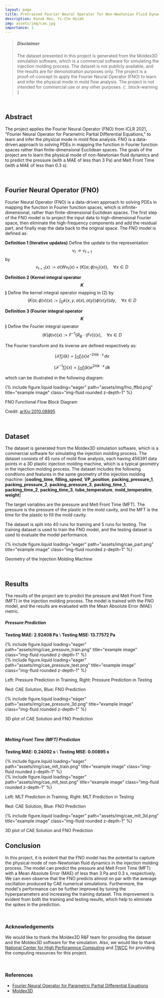 ```yaml
---
layout: page
title: Pretrained Fourier Neural Operator for Non-Newtonian Fluid Dynamics
description: Kozak Hou, Yi-Che Hsieh
img: assets/img/cae.jpg
importance: 1
---
```


> ##### Disclaimer
>
> The dataset presented in this project is generated from the Moldex3D simulation software, which is a commercial software for simulating the injection molding process. The dataset is not publicly available, and the results are for demonstration purposes only. The project is a proof-of-concept to apply the Fourier Neural Operator (FNO) to learn and infer the physical mode in mold flow analysis. The project is not intended for commercial use or any other purposes.
{: .block-warning }

<br>

## Abstract
The project applies the Fourier Neural Operator (FNO) from ICLR 2021, "Fourier Neural Operator for Parametric Partial Differential Equations," to learn and infer the physical mode in mold flow analysis. FNO is a data-driven approach to solving PDEs in mapping the function in Fourier function spaces rather than finite-dimensional Euclidean spaces. The goals of the project are to learn the physical mode of non-Newtonian fluid dynamics and to predict the pressure (with a MAE of less than 3 Pa) and Melt Front Time (with a MAE of less than 0.3 s).


<br>

## Fourier Neural Operator (FNO)
Fourier Neural Operator (FNO) is a data-driven approach to solving PDEs in mapping the function in Fourier function spaces, which is infinite-dimensional, rather than finite-dimensional Euclidean spaces. The first step of the FNO model is to project the input data to high-dimensional Fourier space, then eliminate the high-frequency components and add the residual part, and finally map the data back to the original space. The FNO model is defined as:



**Definition 1 (Iterative updates)** Define the update to the representation $$v_t \rightarrow v_{t+1}$$ by
$$
v_{t+1}(x) := \sigma(Wv_t(x) + (K(\alpha; \phi)v_t)(x)), \quad \forall x \in D
$$

**Definition 2 (Kernel integral operator $$K$$)** Define the kernel integral operator mapping in (2) by
$$
(K(\alpha; \phi)v)(x) := \int_D k(x, y, \alpha(x), \alpha(y)) \phi(v(y)) dy, \quad \forall x \in D
$$


**Definition 3 (Fourier integral operator $$K$$)** Define the Fourier integral operator
$$
(K(\phi)v)(x) := F^{-1}(R_{\phi} \cdot (Fv))(x), \quad \forall x \in D
$$

The Fourier transform and its inverse are defined respectively as:

$$
(\mathcal{F}f_j)(k) = \int_D f_j(x) e^{-2\pi i k \cdot x} \, dx
$$

$$
(\mathcal{F}^{-1}f_j)(x) = \int_D f_j(k) e^{2\pi i k \cdot x} \, dk
$$

which can be illustrated in the following diagram:

<div class="row justify-content-sm-center">
    <div class="col-sm-10 mt-5 mt-md-0">
        {% include figure.liquid loading="eager" path="assets/img/fno_ffbd.png" title="example image" class="img-fluid rounded z-depth-1" %}
    </div>
</div>
<div class="caption">
    <p>FNO Functional Flow Block Diagram</p>
    <p>Credit: <a href="https://arxiv.org/abs/2010.08895">arXiv:2010.08895</a></p>
</div>


<br>

## Dataset
The dataset is generated from the Moldex3D simulation software, which is a commercial software for simulating the injection molding process. The dataset consists of 45 runs of mold flow analysis, each having 456391 data points in a 3D plastic 
injection molding machine, which is a typical geometry in the injection molding process. The dataset includes the following condtions and features in the same geometry of the injection molding machine:
[**cooling_time**, **filling_speed**, **VP_position**, **packing_pressure_1**, **packing_pressure_2**, **packing_pressure_3**, **packing_time_1**, **packing_time_2**, **packing_time_3**, **tube_temperature**, **mold_temperatire**, **weight**]

The target variables are the pressure and Melt Front Time (MFT). The pressure is the pressure of the plastic in the mold cavity, and the MFT is the time for the plastic to fill the mold cavity.

The dataset is split into 40 runs for training and 5 runs for testing. The training dataset is used to train the FNO model, and the testing dataset is used to evaluate the model performance.

<div class="row justify-content-sm-center">
    <div class="col-sm-10 mt-5 mt-md-0">
        {% include figure.liquid loading="eager" path="assets/img/cae_part.png" title="example image" class="img-fluid rounded z-depth-1" %}
    </div>
</div>
<div class="caption">
    <p>Geometry of the Injection Molding Machine</p>
</div>

<br>

## Results
The results of the project are to predict the pressure and Melt Front Time (MFT) in the injection molding process. The model is trained with the FNO model, and the results are evaluated with the Mean Absolute Error (MAE) metric. 


##### Pressure Prediction

**Testing MAE: 2.92408 Pa**
\\
**Testing MSE: 13.77572 Pa**

<div class="row justify-content-sm-center">
    <div class="col-sm-6 mt-3 mt-md-0">
        {% include figure.liquid loading="eager" path="assets/img/cae_pressure_train.png" title="example image" class="img-fluid rounded z-depth-1" %}
    </div>
    <div class="col-sm-6 mt-3 mt-md-0">
        {% include figure.liquid loading="eager" path="assets/img/cae_pressure_test.png" title="example image" class="img-fluid rounded z-depth-1" %}
    </div>
</div>
<div class="caption">
    <p>Left: Pressure Prediction in Training, Right: Pressure Prediction in Testing</p>
    <p>Red: CAE Solution, Blue: FNO Prediction</p>
</div>

<div class="row justify-content-sm-center">
    <div class="col-sm-7 mt-3 mt-md-0">
        {% include figure.liquid loading="eager" path="assets/img/cae_pressure_3d.png" title="example image" class="img-fluid rounded z-depth-1" %}
    </div>
</div>
<div class="caption">
    <p>3D plot of CAE Solution and FNO Prediction</p>
</div>

<br>

##### Melting Front Time (MFT) Prediction

**Testing MAE: 0.24002 s**
\\
**Testing MSE: 0.00895 s**

<div class="row justify-content-sm-center">
    <div class="col-sm-6 mt-3 mt-md-0">
        {% include figure.liquid loading="eager" path="assets/img/cae_mlt_train.png" title="example image" class="img-fluid rounded z-depth-1" %}
    </div>
    <div class="col-sm-6 mt-3 mt-md-0">
        {% include figure.liquid loading="eager" path="assets/img/cae_mlt_test.png" title="example image" class="img-fluid rounded z-depth-1" %}
    </div>
</div>
<div class="caption">
    <p>Left: MLT Prediction in Training, Right: MLT Prediction in Testing</p>
    <p>Red: CAE Solution, Blue: FNO Prediction</p>
</div>

<div class="row justify-content-sm-center">
    <div class="col-sm-7 mt-3 mt-md-0">
        {% include figure.liquid loading="eager" path="assets/img/cae_mlt_3d.png" title="example image" class="img-fluid rounded z-depth-1" %}
    </div>
</div>
<div class="caption">
    <p>3D plot of CAE Solution and FNO Prediction</p>
</div>

## Conclusion
In this project, it is evident that the FNO model has the potential to capture the physical mode of non-Newtonian fluid dynamics in the injection molding process. The model can predict the pressure and Melt Front Time (MFT) with a Mean Absolute Error (MAE) of less than 3 Pa and 0.3 s, respectively. We can even observe that the FNO predicts almost on par with the average oscillation produced by CAE numerical simulations. Furthermore, the model's performance can be further improved by tuning the hyperparameters and increasing the training dataset. This improvement is evident from both the training and testing results, which help to eliminate the spikes in the prediction.

<br>

### Acknowledgements
We would like to thank the Moldex3D R&F team for providing the dataset and the Moldex3D software for the simulation. Also, we would like to thank [National Center for High Perforamnce Computing](https://www.nchc.org.tw/) and [TWCC](https://www.twcc.ai/) for providing the computing resources for this project.

<br>

### References
- [Fourier Neural Operator for Parametric Partial Differential Equations](https://arxiv.org/abs/2010.08895)
- [Moldex3D](https://www.moldex3d.com/en/)
